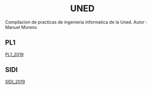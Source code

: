 <h1 align="center">UNED</h1>


Compilacion de practicas de ingenieria informatica de la Uned.
Autor : Manuel Moreno

## PL1
[PL1_2019](https://github.com/Faiiya/Uned/tree/master/PL1_2019)
## SIDI
[SIDI_2019](https://github.com/Faiiya/Uned/tree/master/SIDI_2019)

